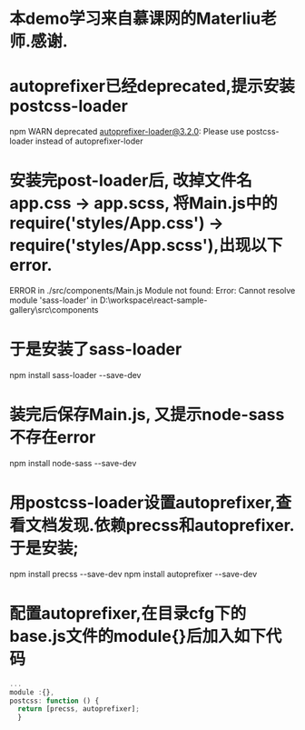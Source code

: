 # 本demo学习来自慕课网的Materliu老师.感谢.

# autoprefixer已经deprecated,提示安装postcss-loader
npm WARN deprecated autoprefixer-loader@3.2.0: Please use postcss-loader instead of autoprefixer-loder

# 安装完post-loader后, 改掉文件名app.css -> app.scss, 将Main.js中的require('styles/App.css') -> require('styles/App.scss'),出现以下error.
ERROR in ./src/components/Main.js
Module not found: Error: Cannot resolve module 'sass-loader' in D:\workspace\react-sample-gallery\src\components

# 于是安装了sass-loader
npm install sass-loader --save-dev

# 装完后保存Main.js, 又提示node-sass不存在error
npm install node-sass --save-dev

# 用postcss-loader设置autoprefixer,查看文档发现.依赖precss和autoprefixer.于是安装;
npm install precss --save-dev
npm install autoprefixer --save-dev

# 配置autoprefixer,在目录cfg下的base.js文件的module{}后加入如下代码
```javascript
...
module :{},
postcss: function () {
  return [precss, autoprefixer];
  }
```













